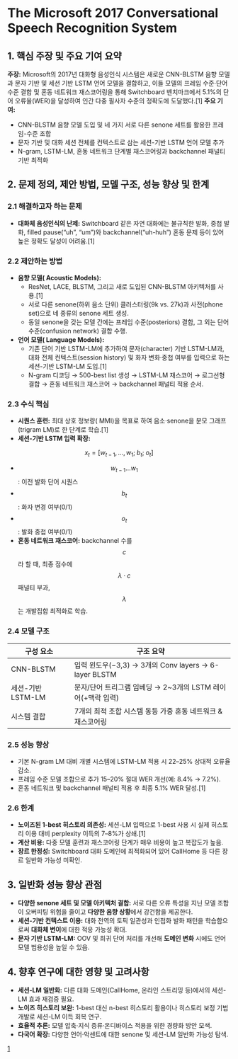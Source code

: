 # The Microsoft 2017 Conversational Speech Recognition System

## 1. 핵심 주장 및 주요 기여 요약  
**주장:** Microsoft의 2017년 대화형 음성인식 시스템은 새로운 CNN-BLSTM 음향 모델과 문자 기반 및 세션 기반 LSTM 언어 모델을 결합하고, 이들 모델의 프레임 수준·단어 수준 결합 및 혼동 네트워크 재스코어링을 통해 Switchboard 벤치마크에서 5.1%의 단어 오류율(WER)을 달성하여 인간 다중 필사자 수준의 정확도에 도달했다.[1]
**주요 기여:**  
- CNN-BLSTM 음향 모델 도입 및 네 가지 서로 다른 senone 세트를 활용한 프레임-수준 조합  
- 문자 기반 및 대화 세션 전체를 컨텍스트로 삼는 세션-기반 LSTM 언어 모델 추가  
- N-gram, LSTM-LM, 혼동 네트워크 단계별 재스코어링과 backchannel 패널티 기반 최적화  

## 2. 문제 정의, 제안 방법, 모델 구조, 성능 향상 및 한계  

### 2.1 해결하고자 하는 문제  
- **대화체 음성인식의 난제:** Switchboard 같은 자연 대화에는 불규칙한 발화, 중첩 발화, filled pause(“uh”, “um”)와 backchannel(“uh-huh”) 혼동 문제 등이 있어 높은 정확도 달성이 어려움.[1]

### 2.2 제안하는 방법  
- **음향 모델( Acoustic Models):**  
  - ResNet, LACE, BLSTM, 그리고 새로 도입된 CNN-BLSTM 아키텍처를 사용.[1]
  - 서로 다른 senone(하위 음소 단위) 클러스터링(9k vs. 27k)과 사전(phone set)으로 네 종류의 senone 세트 생성.  
  - 동일 senone을 갖는 모델 간에는 프레임 수준(posteriors) 결합, 그 외는 단어 수준(confusion network) 결합 수행.  
- **언어 모델( Language Models):**  
  - 기존 단어 기반 LSTM-LM에 추가하여 문자(character) 기반 LSTM-LM과, 대화 전체 컨텍스트(session history) 및 화자 변화·중첩 여부를 입력으로 하는 세션-기반 LSTM-LM 도입.[1]
  - N-gram 디코딩 → 500-best list 생성 → LSTM-LM 재스코어 → 로그선형 결합 → 혼동 네트워크 재스코어 → backchannel 패널티 적용 순서.  

### 2.3 수식 핵심  
- **시퀀스 훈련:** 최대 상호 정보량( MMI)을 목표로 하여 음소·senone을 분모 그래프(trigram LM)로 한 단계로 학습.[1]
- **세션-기반 LSTM 입력 확장:**  

$$
    x_t = [w_{t-1}, \dots, w_1;\; b_t;\; o_t]
  $$  
  
  - $$w_{t-1}\dots w_1$$: 이전 발화 단어 시퀀스  
  - $$b_t$$: 화자 변경 여부(0/1)  
  - $$o_t$$: 발화 중첩 여부(0/1)  
- **혼동 네트워크 재스코어:** backchannel 수를 $$c$$라 할 때, 최종 점수에 $$\lambda \cdot c$$ 패널티 부과, $$\lambda$$는 개발집합 최적화로 학습.  

### 2.4 모델 구조  
| 구성 요소             | 구조 요약                                                   |
|----------------------|-------------------------------------------------------------|
| CNN-BLSTM            | 입력 윈도우(−3,3) → 3개의 Conv layers → 6-layer BLSTM      |
| 세션-기반 LSTM-LM    | 문자/단어 트리그램 임베딩 → 2~3개의 LSTM 레이어(+맥락 입력)   |
| 시스템 결합          | 7개의 최적 조합 시스템 동등 가중 혼동 네트워크 & 재스코어링 |

### 2.5 성능 향상  
- 기본 N-gram LM 대비 개별 시스템에 LSTM-LM 적용 시 22–25% 상대적 오류율 감소.  
- 프레임 수준 모델 조합으로 추가 15–20% 절대 WER 개선(예: 8.4% → 7.2%).  
- 혼동 네트워크 및 backchannel 패널티 적용 후 최종 5.1% WER 달성.[1]

### 2.6 한계  
- **노이즈된 1-best 히스토리 의존성:** 세션-LM 입력으로 1-best 사용 시 실제 히스토리 이용 대비 perplexity 이득의 7–8%가 상쇄.[1]
- **계산 비용:** 다중 모델 훈련과 재스코어링 단계가 매우 비용이 높고 복잡도가 높음.  
- **장르 한정성:** Switchboard 대화 도메인에 최적화되어 있어 CallHome 등 다른 장르 일반화 가능성 미확인.  

## 3. 일반화 성능 향상 관점  
- **다양한 senone 세트 및 모델 아키텍처 결합:** 서로 다른 오류 특성을 지닌 모델 조합이 오버피팅 위험을 줄이고 **다양한 음향 상황**에서 강건함을 제공한다.  
- **세션-기반 컨텍스트 이용:** 대화 전역의 토픽 일관성과 인접화 발화 패턴을 학습함으로써 **대화체 변이**에 대한 적응 가능성 확대.  
- **문자 기반 LSTM-LM:** OOV 및 희귀 단어 처리를 개선해 **도메인 변화** 시에도 언어 모델 범용성을 높일 수 있음.  

## 4. 향후 연구에 대한 영향 및 고려사항  
- **세션-LM 일반화:** 다른 대화 도메인(CallHome, 온라인 스트리밍 등)에서의 세션-LM 효과 재검증 필요.  
- **노이즈 히스토리 보완:** 1-best 대신 n-best 히스토리 활용이나 히스토리 보정 기법 개발로 세션-LM 이득 회복 연구.  
- **효율적 추론:** 모델 압축·지식 증류·온디바이스 적용을 위한 경량화 방안 모색.  
- **다국어 확장:** 다양한 언어·악센트에 대한 senone 및 세션-LM 일반화 가능성 탐색.

[1](https://ppl-ai-file-upload.s3.amazonaws.com/web/direct-files/attachments/22370781/54c65bc3-4883-43bc-8b25-4603e9712f37/1708.06073v2.pdf)
